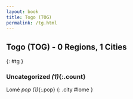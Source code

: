 ```yaml
---
layout: book
title: Togo (TOG)
permalink: /tg.html
---
```


## Togo (TOG) - 0 Regions, 1 Cities
{: #tg }





### Uncategorized _(1)_{:.count}


Lomé  _pop (1)_{:.pop} {: .city #lome } <br>


 
